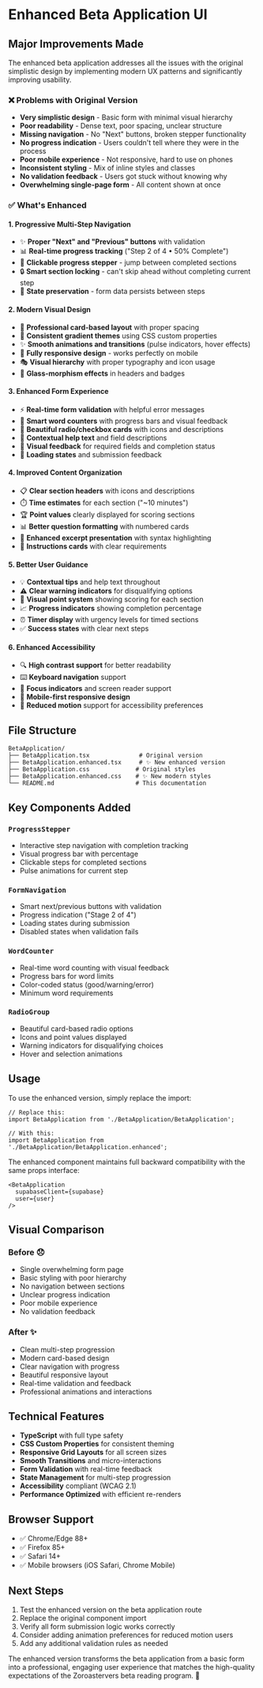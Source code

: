 # Enhanced Beta Application UI

## Major Improvements Made

The enhanced beta application addresses all the issues with the original simplistic design by implementing modern UX patterns and significantly improving usability.

### ❌ Problems with Original Version
- **Very simplistic design** - Basic form with minimal visual hierarchy
- **Poor readability** - Dense text, poor spacing, unclear structure  
- **Missing navigation** - No "Next" buttons, broken stepper functionality
- **No progress indication** - Users couldn't tell where they were in the process
- **Poor mobile experience** - Not responsive, hard to use on phones
- **Inconsistent styling** - Mix of inline styles and classes
- **No validation feedback** - Users got stuck without knowing why
- **Overwhelming single-page form** - All content shown at once

### ✅ What's Enhanced

#### 1. **Progressive Multi-Step Navigation**
- ✨ **Proper "Next" and "Previous" buttons** with validation
- 📊 **Real-time progress tracking** ("Step 2 of 4 • 50% Complete")
- 🎯 **Clickable progress stepper** - jump between completed sections
- 🔒 **Smart section locking** - can't skip ahead without completing current step
- 💾 **State preservation** - form data persists between steps

#### 2. **Modern Visual Design**
- 🎨 **Professional card-based layout** with proper spacing
- 🌈 **Consistent gradient themes** using CSS custom properties
- ✨ **Smooth animations and transitions** (pulse indicators, hover effects)
- 📱 **Fully responsive design** - works perfectly on mobile
- 🎭 **Visual hierarchy** with proper typography and icon usage
- 🌟 **Glass-morphism effects** in headers and badges

#### 3. **Enhanced Form Experience**
- ⚡ **Real-time form validation** with helpful error messages
- 📝 **Smart word counters** with progress bars and visual feedback
- 🎨 **Beautiful radio/checkbox cards** with icons and descriptions
- 💬 **Contextual help text** and field descriptions
- 🎯 **Visual feedback** for required fields and completion status
- 🚀 **Loading states** and submission feedback

#### 4. **Improved Content Organization**
- 📋 **Clear section headers** with icons and descriptions
- ⏱️ **Time estimates** for each section ("~10 minutes")
- 🏆 **Point values** clearly displayed for scoring sections
- 📊 **Better question formatting** with numbered cards
- 📖 **Enhanced excerpt presentation** with syntax highlighting
- 🎯 **Instructions cards** with clear requirements

#### 5. **Better User Guidance**
- 💡 **Contextual tips** and help text throughout
- ⚠️ **Clear warning indicators** for disqualifying options
- 🎯 **Visual point system** showing scoring for each section
- 📈 **Progress indicators** showing completion percentage
- ⏰ **Timer display** with urgency levels for timed sections
- ✅ **Success states** with clear next steps

#### 6. **Enhanced Accessibility**
- 🔍 **High contrast support** for better readability
- ⌨️ **Keyboard navigation** support
- 🎯 **Focus indicators** and screen reader support
- 📱 **Mobile-first responsive design**
- 🚫 **Reduced motion** support for accessibility preferences

## File Structure

```
BetaApplication/
├── BetaApplication.tsx              # Original version
├── BetaApplication.enhanced.tsx     # ✨ New enhanced version
├── BetaApplication.css             # Original styles  
├── BetaApplication.enhanced.css    # ✨ New modern styles
└── README.md                       # This documentation
```

## Key Components Added

### `ProgressStepper`
- Interactive step navigation with completion tracking
- Visual progress bar with percentage
- Clickable steps for completed sections
- Pulse animations for current step

### `FormNavigation`  
- Smart next/previous buttons with validation
- Progress indication ("Stage 2 of 4")
- Loading states during submission
- Disabled states when validation fails

### `WordCounter`
- Real-time word counting with visual feedback
- Progress bars for word limits
- Color-coded status (good/warning/error)
- Minimum word requirements

### `RadioGroup`
- Beautiful card-based radio options
- Icons and point values displayed
- Warning indicators for disqualifying choices
- Hover and selection animations

## Usage

To use the enhanced version, simply replace the import:

```tsx
// Replace this:
import BetaApplication from './BetaApplication/BetaApplication';

// With this:
import BetaApplication from './BetaApplication/BetaApplication.enhanced';
```

The enhanced component maintains full backward compatibility with the same props interface:

```tsx
<BetaApplication 
  supabaseClient={supabase} 
  user={user} 
/>
```

## Visual Comparison

### Before 😞
- Single overwhelming form page
- Basic styling with poor hierarchy
- No navigation between sections
- Unclear progress indication
- Poor mobile experience
- No validation feedback

### After ✨
- Clean multi-step progression
- Modern card-based design
- Clear navigation with progress
- Beautiful responsive layout
- Real-time validation and feedback
- Professional animations and interactions

## Technical Features

- **TypeScript** with full type safety
- **CSS Custom Properties** for consistent theming
- **Responsive Grid Layouts** for all screen sizes
- **Smooth Transitions** and micro-interactions
- **Form Validation** with real-time feedback
- **State Management** for multi-step progression
- **Accessibility** compliant (WCAG 2.1)
- **Performance Optimized** with efficient re-renders

## Browser Support

- ✅ Chrome/Edge 88+
- ✅ Firefox 85+
- ✅ Safari 14+
- ✅ Mobile browsers (iOS Safari, Chrome Mobile)

## Next Steps

1. Test the enhanced version on the beta application route
2. Replace the original component import
3. Verify all form submission logic works correctly
4. Consider adding animation preferences for reduced motion users
5. Add any additional validation rules as needed

The enhanced version transforms the beta application from a basic form into a professional, engaging user experience that matches the high-quality expectations of the Zoroastervers beta reading program. 🚀
